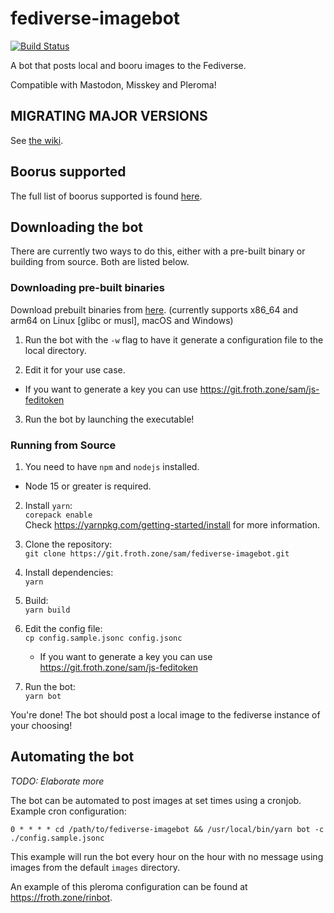 # fediverse-imagebot

[![Build Status](https://ci.git.froth.zone/api/badges/sam/fediverse-imagebot/status.svg)](https://ci.git.froth.zone/sam/fediverse-imagebot)

A bot that posts local and booru images to the Fediverse.

Compatible with Mastodon, Misskey and Pleroma!

## MIGRATING MAJOR VERSIONS

See [the wiki](https://git.froth.zone/sam/fediverse-imagebot/wiki/Migrating).

## Boorus supported

The full list of boorus supported is found [here](https://github.com/AtoraSuunva/booru/blob/master/src/sites.json).

## Downloading the bot

There are currently two ways to do this, either with a pre-built binary or building from source. Both are listed below.

### Downloading pre-built binaries

Download prebuilt binaries from [here](https://git.froth.zone/sam/fediverse-imagebot/releases/latest). (currently supports x86_64 and arm64 on Linux
[glibc or musl], macOS and Windows)

1. Run the bot with the `-w` flag to have it generate a configuration file to the local directory.

2. Edit it for your use case.

- If you want to generate a key you can use https://git.froth.zone/sam/js-feditoken

3. Run the bot by launching the executable!

### Running from Source

1. You need to have `npm` and `nodejs` installed.

- Node 15 or greater is required.

2. Install `yarn`: \
   `corepack enable` \
    Check https://yarnpkg.com/getting-started/install for more information.

3. Clone the repository: \
   `git clone https://git.froth.zone/sam/fediverse-imagebot.git`

4. Install dependencies: \
   `yarn`

5. Build: \
   `yarn build`

6. Edit the config file: \
   `cp config.sample.jsonc config.jsonc`

   - If you want to generate a key you can use https://git.froth.zone/sam/js-feditoken

7. Run the bot: \
   `yarn bot`

You're done! The bot should post a local image to the fediverse instance of your choosing!

## Automating the bot

_TODO: Elaborate more_

The bot can be automated to post images at set times using a cronjob. \
Example cron configuration:

```
0 * * * * cd /path/to/fediverse-imagebot && /usr/local/bin/yarn bot -c ./config.sample.jsonc
```

This example will run the bot every hour on the hour with no message using images from the default `images` directory.

An example of this pleroma configuration can be found at https://froth.zone/rinbot.
